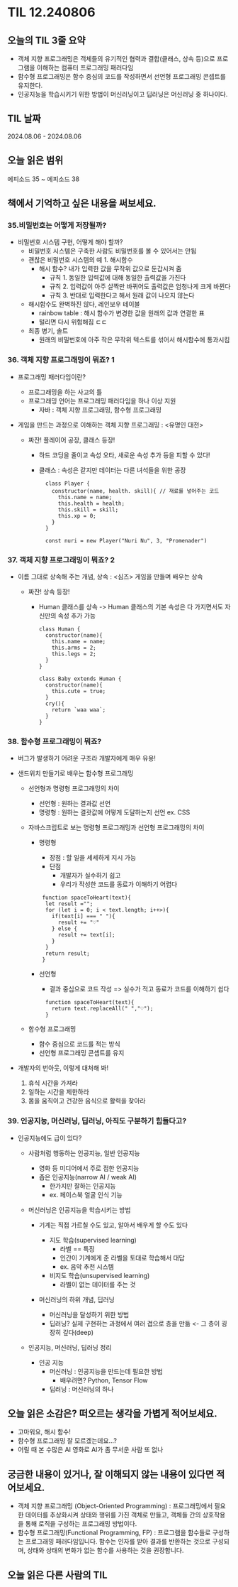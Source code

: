 # TIL 12.240806

## 오늘의 TIL 3줄 요약

- 객체 지향 프로그래밍은 객체들의 유기적인 협력과 결합(클래스, 상속 등)으로 프로그램을 이해하는 컴퓨터 프로그래밍 패러다임
- 함수형 프로그래밍은 함수 중심의 코드를 작성하면서 선언형 프로그래밍 콘셉트를 유지한다.
- 인공지능을 학습시키기 위한 방법이 머신러닝이고 딥러닝은 머신러닝 중 하나이다.

## TIL 날짜

2024.08.06 - 2024.08.06

## 오늘 읽은 범위

에피소드 35 ~ 에피소드 38

## 책에서 기억하고 싶은 내용을 써보세요.

### 35.비밀번호는 어떻게 저장될까?

- 비밀번호 시스템 구현, 어떻게 해야 할까?
  - 비밀번호 시스템은 구축한 사람도 비밀번호를 볼 수 있어서는 안됨
  - 괜찮은 비밀번호 시스템의 예 1. 해시함수
    - 해시 함수? 내가 입력한 값을 무작위 값으로 둔갑시켜 줌
      - 규칙 1. 동일한 입력값에 대해 동일한 출력값을 가진다
      - 규칙 2. 입력값이 아주 살짝만 바뀌어도 출력값은 엄청나게 크게 바뀐다
      - 규칙 3. 반대로 입력한다고 해서 원래 값이 나오지 않는다
  - 해시함수도 완벽하진 않다, 레인보우 테이블
    - rainbow table : 해시 함수가 변경한 값을 원래의 값과 연결한 표
    - 털리면 다시 위험해짐 ㄷㄷ
  - 최종 병기, 솔트
    - 원래의 비밀번호에 아주 작은 무작위 텍스트를 섞어서 해시함수에 통과시킴

### 36. 객체 지향 프로그래밍이 뭐죠? 1

- 프로그래밍 패러다임이란?
  - 프로그래밍을 하는 사고의 틀
  - 프로그래밍 언어는 프로그래밍 패러다임을 하나 이상 지원
    - 자바 : 객체 지향 프로그래밍, 함수형 프로그래밍
- 게임을 만드는 과정으로 이해하는 객체 지향 프로그래밍 : <유명인 대전>

  - 짜잔! 플레이어 공장, 클래스 등장!

    - 하드 코딩을 줄이고 속성 오타, 새로운 속성 추가 등을 피할 수 있다!
    - 클래스 : 속성은 같지만 데이터는 다른 녀석들을 위한 공장

      ```
        class Player {
          constructor(name, health. skill){ // 재료를 넣어주는 코드
            this.name = name;
            this.health = health;
            this.skill = skill;
            this.xp = 0;
          }
        }

        const nuri = new Player("Nuri Nu", 3, "Promenader")
      ```

### 37. 객체 지향 프로그래밍이 뭐죠? 2

- 이름 그대로 상속해 주는 개념, 상속 : <심즈> 게임을 만들며 배우는 상속

  - 짜잔! 상속 등장!

    - Human 클래스를 상속 -> Human 클래스의 기본 속성은 다 가지면서도 자신만의 속성 추가 가능

      ```
      class Human {
        constructor(name){
          this.name = name;
          this.arms = 2;
          this.legs = 2;
        }
      }

      class Baby extends Human {
        constructor(name){
          this.cute = true;
        }
        cry(){
          return `waa waa`;
        }
      }
      ```

### 38. 함수형 프로그래밍이 뭐죠?

- 버그가 발생하기 어려운 구조라 개발자에게 매우 유용!
- 샌드위치 만들기로 배우는 함수형 프로그래밍

  - 선언형과 명령형 프로그래밍의 차이
    - 선언형 : 원하는 결과값 선언
    - 명령형 : 원하는 결괏값에 어떻게 도달하는지 선언 ex. CSS
  - 자바스크립트로 보는 명령형 프로그래밍과 선언형 프로그래밍의 차이

    - 명령형

      - 장점 : 할 일을 세세하게 지시 가능
      - 단점
        - 개발자가 실수하기 쉽고
        - 우리가 작성한 코드를 동료가 이해하기 어렵다

      ```
       function spaceToHeart(text){
        let result ="";
        for (let i = 0; i < text.length; i++>){
          if(text[i] === " "){
            result += "♡"
          } else {
            result += text[i];
          }
        }
        return result;
       }
      ```

    - 선언형
      - 결과 중심으로 코드 작성 => 실수가 적고 동료가 코드를 이해하기 쉽다
      ```
        function spaceToHeart(text){
          return text.replaceAll(" ","♡");
        }
      ```

  - 함수형 프로그래밍
    - 함수 중심으로 코드를 적는 방식
    - 선언형 프로그래밍 콘셉트를 유지

- 개발자의 번아웃, 이렇게 대처해 봐!
  1. 휴식 시간을 가져라
  2. 일하는 시간을 제한하라
  3. 몸을 움직이고 건강한 음식으로 활력을 찾아라

### 39. 인공지능, 머신러닝, 딥러닝, 아직도 구분하기 힘들다고?

- 인공지능에도 급이 있다?

  - 사람처럼 행동하는 인공지능, 일반 인공지능

    - 영화 등 미디어에서 주로 접한 인공지능
    - 좁은 인공지능(narrow AI / weak AI)
      - 한가지만 잘하는 인공지능
      - ex. 페이스북 얼굴 인식 기능

  - 머신러닝은 인공지능을 학습시키는 방법

    - 기계는 직접 가르칠 수도 있고, 알아서 배우게 할 수도 있다

      - 지도 학습(supervised learning)
        - 라벨 == 특징
        - 인간이 기계에게 준 라벨을 토대로 학습해서 대답
        - ex. 음악 추천 시스템
      - 비지도 학습(unsupervised learning)
        - 라벨이 없는 데이터를 주는 것

    - 머신러닝의 하위 개념, 딥러닝
      - 머신러닝을 달성하기 위한 방법
      - 딥러닝? 실제 구현하는 과정에서 여러 겹으로 층을 만듦 <- 그 층이 굉장히 깊다(deep)

  - 인공지능, 머신러닝, 딥러닝 정리
    - 인공 지능
      - 머신러닝 : 인공지능을 만드는데 필요한 방법
        - 배우려면? Python, Tensor Flow
      - 딥러닝 : 머신러닝의 하나

## 오늘 읽은 소감은? 떠오르는 생각을 가볍게 적어보세요.

- 고마워요, 해시 함수!
- 함수형 프로그래밍 잘 모르겠는데요...?
- 어릴 때 본 수많은 AI 영화로 AI가 좀 무서운 사람 또 없나

## 궁금한 내용이 있거나, 잘 이해되지 않는 내용이 있다면 적어보세요.

- 객체 지향 프로그래밍 (Object-Oriented Programming) : 프로그래밍에서 필요한 데이터를 추상화시켜 상태와 행위를 가진 객체로 만들고, 객체들 간의 상호작용을 통해 로직을 구성하는 프로그래밍 방법이다.
- 함수형 프로그래밍(Functional Programming, FP) : 프로그램을 함수들로 구성하는 프로그래밍 패러다임입니다. 함수는 인자를 받아 결과를 반환하는 것으로 구성되며, 상태와 상태의 변화가 없는 함수를 사용하는 것을 권장합니다.

## 오늘 읽은 다른 사람의 TIL
